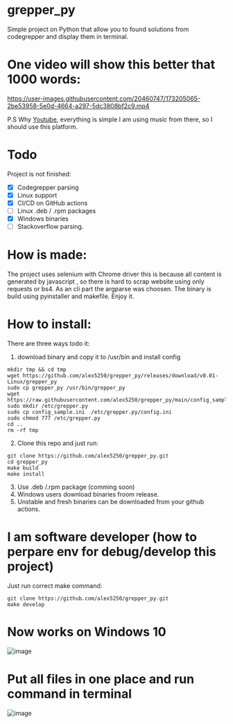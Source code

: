 # grepper_py
Simple project on Python that allow you to found solutions from codegrepper and display them in terminal.
# One video will show this better that 1000 words:
https://user-images.githubusercontent.com/20460747/173205065-2be53958-5e0d-4664-a297-5dc3808bf2c9.mp4




P.S Why [Youtube](https://www.youtube.com/watch?v=IFlNKX4cl18), everything is simple I am using music from there, so I should use this platform.


# Todo
Project is not finished:
- [x] Codegrepper parsing
- [x] Linux support
- [x] CI/CD on GitHub actions
- [ ] Linux .deb / .rpm packages
- [x] Windows binaries
- [ ] Stackoverflow parsing.

# How is made:
The project uses selenium with Chrome driver this is because all content is generated by javascript , so there is hard to scrap website using only requests or bs4. As an cli part the argparse was choosen. The binary is build using pyinstaller and makefile. Enjoy it.

# How to install: 
There are three ways todo it:   
1. download binary and copy it to /usr/bin and  install config 
```
mkdir tmp && cd tmp 
wget https://github.com/alex5250/grepper_py/releases/download/v0.01-Linux/grepper_py
sudo cp grepper_py /usr/bin/grepper_py
wget https://raw.githubusercontent.com/alex5250/grepper_py/main/config_sample.ini 
sudo mkdir /etc/grepper.py
sudo cp config_sample.ini  /etc/grepper.py/config.ini
sudo chmod 777 /etc/grepper.py
cd ..
rm -rf tmp
```
2. Clone this repo and just run:
```
git clone https://github.com/alex5250/grepper_py.git
cd grepper_py
make build
make install
```
3. Use .deb /.rpm package (comming soon) 
4. Windows users download binaries froom release.
5. Unstable and fresh binaries can be downloaded from your github actions.


# I am software developer (how to perpare env for debug/develop this project)
Just run correct make command:
```
git clone https://github.com/alex5250/grepper_py.git
make develop
```
# Now works on Windows 10 
![image](https://user-images.githubusercontent.com/20460747/175902358-37289e58-d8f2-4ae7-9b5c-b7b256148981.png)

# Put all files in one place and run command in terminal
![image](https://user-images.githubusercontent.com/20460747/175902467-ce60475d-f426-4d7c-9879-2556adaaafc6.png)



